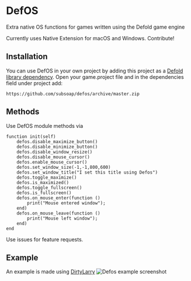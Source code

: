 # DefOS
Extra native OS functions for games written using the Defold game engine

Currently uses Native Extension for macOS and Windows. Contribute!

## Installation
You can use DefOS in your own project by adding this project as a [Defold library dependency](http://www.defold.com/manuals/libraries/). Open your game.project file and in the dependencies field under project add:

	https://github.com/subsoap/defos/archive/master.zip

## Methods

Use DefOS module methods via

```
function init(self)
	defos.disable_maximize_button()
	defos.disable_minimize_button()
	defos.disable_window_resize()
	defos.disable_mouse_cursor()
	defos.enable_mouse_cursor()
	defos.set_window_size(-1,-1,800,600)
	defos.set_window_title("I set this title using Defos")
	defos.toggle_maximize()
	defos.is_maximized()
	defos.toggle_fullscreen()
	defos.is_fullscreen()
	defos.on_mouse_enter(function ()
		print("Mouse entered window");
	end)
	defos.on_mouse_leave(function ()
		print("Mouse left window");
	end)
end
```
Use issues for feature requests.

## Example
An example is made using [DirtyLarry](https://github.com/andsve/dirtylarry)
![Defos example screenshot](https://cdn.rawgit.com/AGulev/defos/a5e377af/docs/example_screenshot.png)
